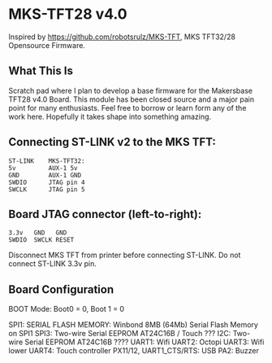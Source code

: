 # MKS-TFT28 v4.0
Inspired by https://github.com/robotsrulz/MKS-TFT, MKS TFT32/28 Opensource Firmware.

## What This Is
Scratch pad where I plan to develop a base firmware for the Makersbase TFT28 v4.0 Board. This module has been closed source and a major pain point for many enthusiasts. Feel free to borrow or learn form any of the work here. Hopefully it takes shape into something amazing. 

## Connecting ST-LINK v2 to the MKS TFT: 

    ST-LINK    MKS-TFT32: 
    5v         AUX-1 5v 
    GND        AUX-1 GND 
    SWDIO      JTAG pin 4 
    SWCLK      JTAG pin 5 

## Board JTAG connector (left-to-right):

    3.3v   GND   GND 
    SWDIO  SWCLK RESET

Disconnect MKS TFT from printer before connecting ST-LINK. Do not connect ST-LINK 3.3v pin.


## Board Configuration
BOOT Mode: Boot0 = 0, Boot 1 = 0

SPI1: SERIAL FLASH MEMORY: Winbond 8MB (64Mb) Serial Flash Memory on SPI1
SPI3: Two-wire Serial EEPROM AT24C16B / Touch ???
I2C: Two-wire Serial EEPROM AT24C16B ????
UART1: Wifi
UART2: Octopi
UART3: Wifi lower
UART4: Touch controller
PX11/12, UART1_CTS/RTS: USB
PA2: Buzzer


